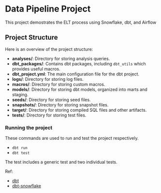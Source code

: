 # Data Pipeline Project

This project demostrates the ELT process using Snowflake, dbt, and Airflow

## Project Structure

Here is an overview of the project structure:

- **analyses/**: Directory for storing analysis queries.
- **dbt_packages/**: Contains dbt packages, including `dbt_utils` which provides useful macros.
- **dbt_project.yml**: The main configuration file for the dbt project.
- **logs/**: Directory for storing log files.
- **macros/**: Directory for storing custom macros.
- **models/**: Directory for storing dbt models, organized into marts and staging.
- **seeds/**: Directory for storing seed files.
- **snapshots/**: Directory for storing snapshot files.
- **target/**: Directory for storing compiled SQL files and other artifacts.
- **tests/**: Directory for storing test files.

### Running the project

These commands are used to run and test the project respectively.

- `dbt run`
- `dbt test`

The test includes a generic test and two individual tests.

Ref: 
- [dbt](https://docs.getdbt.com/docs/core/installation-overview)
- [dbt-snowflake](https://docs.getdbt.com/docs/core/connect-data-platform/snowflake-setup)